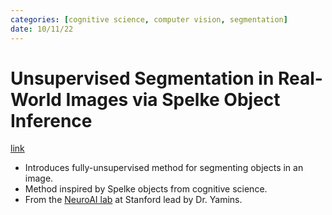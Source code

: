```yaml
---
categories: [cognitive science, computer vision, segmentation]
date: 10/11/22
---
```


# Unsupervised Segmentation in Real-World Images via Spelke Object Inference

[link](https://arxiv.org/pdf/2205.08515.pdf)


- Introduces fully-unsupervised method for segmenting objects in an image. 
- Method inspired by Spelke objects from cognitive science. 
- From the [NeuroAI lab](http://neuroailab.stanford.edu/publications.html) at Stanford lead by Dr. Yamins. 
